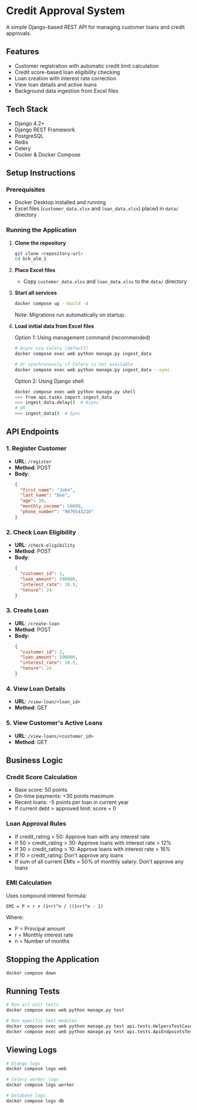 # Credit Approval System

A simple Django-based REST API for managing customer loans and credit approvals.

## Features

- Customer registration with automatic credit limit calculation
- Credit score-based loan eligibility checking
- Loan creation with interest rate correction
- View loan details and active loans
- Background data ingestion from Excel files

## Tech Stack

- Django 4.2+
- Django REST Framework
- PostgreSQL
- Redis
- Celery
- Docker & Docker Compose

## Setup Instructions

### Prerequisites

- Docker Desktop installed and running
- Excel files (`customer_data.xlsx` and `loan_data.xlsx`) placed in `data/` directory

### Running the Application

1. **Clone the repository**
   ```bash
   git clone <repository-url>
   cd bck_alm_1
   ```

2. **Place Excel files**
   - Copy `customer_data.xlsx` and `loan_data.xlsx` to the `data/` directory

3. **Start all services**
   ```bash
   docker compose up --build -d
   ```
   Note: Migrations run automatically on startup.

4. **Load initial data from Excel files**
   
   Option 1: Using management command (recommended)
   ```bash
   # Async via Celery (default)
   docker compose exec web python manage.py ingest_data
   
   # Or synchronously if Celery is not available
   docker compose exec web python manage.py ingest_data --sync
   ```
   
   Option 2: Using Django shell
   ```bash
   docker compose exec web python manage.py shell
   >>> from api.tasks import ingest_data
   >>> ingest_data.delay()  # Async
   # OR
   >>> ingest_data()  # Sync
   ```

## API Endpoints

### 1. Register Customer
- **URL**: `/register`
- **Method**: POST
- **Body**:
  ```json
  {
    "first_name": "John",
    "last_name": "Doe",
    "age": 30,
    "monthly_income": 50000,
    "phone_number": "9876543210"
  }
  ```

### 2. Check Loan Eligibility
- **URL**: `/check-eligibility`
- **Method**: POST
- **Body**:
  ```json
  {
    "customer_id": 1,
    "loan_amount": 500000,
    "interest_rate": 10.5,
    "tenure": 24
  }
  ```

### 3. Create Loan
- **URL**: `/create-loan`
- **Method**: POST
- **Body**:
  ```json
  {
    "customer_id": 1,
    "loan_amount": 500000,
    "interest_rate": 10.5,
    "tenure": 24
  }
  ```

### 4. View Loan Details
- **URL**: `/view-loan/<loan_id>`
- **Method**: GET

### 5. View Customer's Active Loans
- **URL**: `/view-loans/<customer_id>`
- **Method**: GET

## Business Logic

### Credit Score Calculation
- Base score: 50 points
- On-time payments: +30 points maximum
- Recent loans: -5 points per loan in current year
- If current debt > approved limit: score = 0

### Loan Approval Rules
- If credit_rating > 50: Approve loan with any interest rate
- If 50 > credit_rating > 30: Approve loans with interest rate > 12%
- If 30 > credit_rating > 10: Approve loans with interest rate > 16%
- If 10 > credit_rating: Don't approve any loans
- If sum of all current EMIs > 50% of monthly salary: Don't approve any loans

### EMI Calculation
Uses compound interest formula:
```
EMI = P × r × (1+r)^n / ((1+r)^n - 1)
```
Where:
- P = Principal amount
- r = Monthly interest rate
- n = Number of months

## Stopping the Application

```bash
docker compose down
```

## Running Tests

```bash
# Run all unit tests
docker compose exec web python manage.py test

# Run specific test modules
docker compose exec web python manage.py test api.tests.HelpersTestCase
docker compose exec web python manage.py test api.tests.ApiEndpointsTestCase
```

## Viewing Logs

```bash
# Django logs
docker compose logs web

# Celery worker logs
docker compose logs worker

# Database logs
docker compose logs db
```
